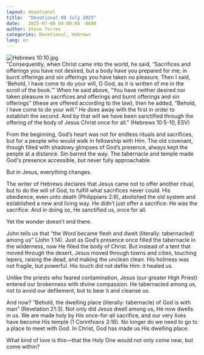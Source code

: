 ```yaml
---
layout: devotional
title:  "Devotional 08 July 2025"
date:   2025-07-08 04:00:00 -0600
author: Steve Torres
categories: Devotional, Hebrews
lang: en
---
```

<img src="https://sitemedia.esteeb.com/file/esteebcomsitemedia/devotional_images/Hebrews/Heb-10_10.jpg?raw=true" alt="Hebrews 10:10.jpg" style="max-width: 100%; height: auto;">

<div class="scripture">
   "Consequently, when Christ came into the world, he said, “Sacrifices and offerings you have not desired, but a body have you prepared for me; in burnt offerings and sin offerings you have taken no pleasure. Then I said, ‘Behold, I have come to do your will, O God, as it is written of me in the scroll of the book.’” When he said above, “You have neither desired nor taken pleasure in sacrifices and offerings and burnt offerings and sin offerings” (these are offered according to the law), then he added, “Behold, I have come to do your will.” He does away with the first in order to establish the second. And by that will we have been sanctified through the offering of the body of Jesus Christ once for all." (Hebrews 10:5-10, ESV)
</div>

From the beginning, God’s heart was not for endless rituals and sacrifices, but for a people who would walk in fellowship with Him. The old covenant, though filled with shadowy glimpses of God’s presence, always kept the people at a distance. Sin barred the way. The tabernacle and temple made God's presence accessible, but never fully approachable.

But in Jesus, everything changes.

The writer of Hebrews declares that Jesus came not to offer another ritual, but to do the will of God, to fulfill what sacrifices never could. His obedience, even unto death (Philippians 2:8), abolished the old system and established a new and living way. He didn’t just offer a sacrifice: He was the sacrifice. And in doing so, He sanctified us, once for all.

Yet the wonder doesn’t end there.

John tells us that “the Word became flesh and dwelt (literally: tabernacled) among us” (John 1:14). Just as God’s presence once filled the tabernacle in the wilderness, now He filled the body of Christ. But instead of a tent that moved through the desert, Jesus moved through towns and cities, touching lepers, raising the dead, and making the unclean clean. His holiness was not fragile, but powerful. His touch did not defile Him: it healed us.

Unlike the priests who feared contamination, Jesus (our greater High Priest) entered our brokenness with divine compassion. He tabernacled among us, not to avoid our defilement, but to bear it and cleanse us.

And now? “Behold, the dwelling place (literally: tabernacle) of God is with man” (Revelation 21:3). Not only did Jesus dwell among us, He now dwells in us. We are made holy by His once-for-all sacrifice, and our very lives have become His temple (1 Corinthians 3:16). No longer do we need to go to a place to meet with God. In Christ, God has made us His dwelling place.

What kind of love is this—that the Holy One would not only come near, but come within?